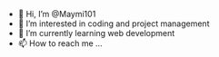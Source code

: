 - 👋 Hi, I’m @Maymi101
- 👀 I’m interested in coding and project management 
- 🌱 I’m currently learning web development 
- 📫 How to reach me ...

<!---
Maymi101/Maymi101 is a ✨ special ✨ repository because its `README.md` (this file) appears on your GitHub profile.
You can click the Preview link to take a look at your changes.
--->
